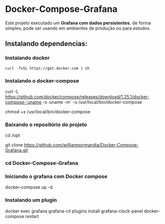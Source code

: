 # Docker-Compose-Grafana
 
Este projeto executado um **Grafana com dados persistentes.** de forma simples, pode ser usando em ambientes de produção ou para estudos.



## Instalando dependencias:

### Instalando docker
```shell
curl -fsSL https://get.docker.com | sh
```
### Instalando o docker-compose
curl -L https://github.com/docker/compose/releases/download/1.25.1/docker-compose-`uname -s`-`uname -m` -o /usr/local/bin/docker-compose

chmod +x /usr/local/bin/docker-compose

### Baixando o repositório do projeto
cd /opt

git clone https://github.com/williamnormandia/Docker-Compose-Grafana.git

### cd Docker-Compose-Grafana

### Iniciando o grafana com Docker compose
docker-compose up -d

### Instalando um plugin
docker exec grafana grafana-cli plugins install grafana-clock-panel 
docker-compose restart

